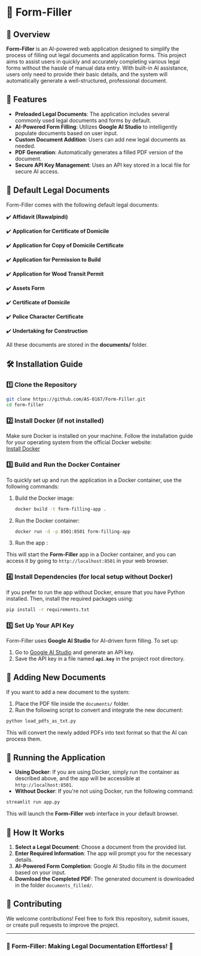 # 📝 Form-Filler

## 📌 Overview
**Form-Filler** is an AI-powered web application designed to simplify the process of filling out legal documents and application forms. This project aims to assist users in quickly and accurately completing various legal forms without the hassle of manual data entry. With built-in AI assistance, users only need to provide their basic details, and the system will automatically generate a well-structured, professional document.

## 🚀 Features
- **Preloaded Legal Documents**: The application includes several commonly used legal documents and forms by default.
- **AI-Powered Form Filling**: Utilizes **Google AI Studio** to intelligently populate documents based on user input.
- **Custom Document Addition**: Users can add new legal documents as needed.
- **PDF Generation**: Automatically generates a filled PDF version of the document.
- **Secure API Key Management**: Uses an API key stored in a local file for secure AI access.

## 📜 Default Legal Documents
Form-Filler comes with the following default legal documents:

✔️ **Affidavit (Rawalpindi)**

✔️ **Application for Certificate of Domicile**

✔️ **Application for Copy of Domicile Certificate**

✔️ **Application for Permission to Build**

✔️ **Application for Wood Transit Permit**

✔️ **Assets Form**

✔️ **Certificate of Domicile**

✔️ **Police Character Certificate**

✔️ **Undertaking for Construction**

All these documents are stored in the **documents/** folder.

## 🛠 Installation Guide

### **1️⃣ Clone the Repository**
```bash
git clone https://github.com/AS-0167/Form-Filler.git
cd form-filler
```

### **2️⃣ Install Docker (if not installed)**  
Make sure Docker is installed on your machine. Follow the installation guide for your operating system from the official Docker website:  
[Install Docker](https://docs.docker.com/get-docker/)

### **3️⃣ Build and Run the Docker Container**
To quickly set up and run the application in a Docker container, use the following commands:

1. Build the Docker image:
   ```bash
   docker build -t form-filling-app .
   ```

2. Run the Docker container:
   ```bash
   docker run -d -p 8501:8501 form-filling-app
   ```
3. Run the app :
   
  This will start the **Form-Filler** app in a Docker container, and you can access it by going to `http://localhost:8501` in your web browser.

### **4️⃣ Install Dependencies (for local setup without Docker)**
If you prefer to run the app without Docker, ensure that you have Python installed. Then, install the required packages using:
```bash
pip install -r requirements.txt
```

### **5️⃣ Set Up Your API Key**
Form-Filler uses **Google AI Studio** for AI-driven form filling. To set up:
1. Go to [Google AI Studio](https://aistudio.google.com/apikey) and generate an API key.
2. Save the API key in a file named **`api.key`** in the project root directory.

## 📂 Adding New Documents
If you want to add a new document to the system:
1. Place the PDF file inside the `documents/` folder.
2. Run the following script to convert and integrate the new document:
```bash
python load_pdfs_as_txt.py
```
This will convert the newly added PDFs into text format so that the AI can process them.

## 🎯 Running the Application
- **Using Docker**: If you are using Docker, simply run the container as described above, and the app will be accessible at `http://localhost:8501`.
- **Without Docker**: If you're not using Docker, run the following command:
```bash
streamlit run app.py
```
This will launch the **Form-Filler** web interface in your default browser.

## 📌 How It Works
1. **Select a Legal Document**: Choose a document from the provided list.
2. **Enter Required Information**: The app will prompt you for the necessary details.
3. **AI-Powered Form Completion**: Google AI Studio fills in the document based on your input.
4. **Download the Completed PDF**: The generated document is downloaded in the folder `documents_filled/`.

## 🤝 Contributing
We welcome contributions! Feel free to fork this repository, submit issues, or create pull requests to improve the project.

---
### **🔹 Form-Filler: Making Legal Documentation Effortless! 🔹**
